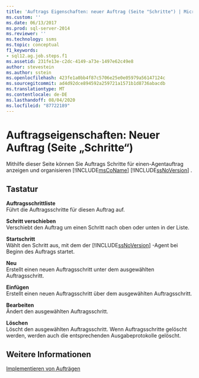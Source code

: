 ```yaml
---
title: 'Auftrags Eigenschaften: neuer Auftrag (Seite "Schritte") | Microsoft-Dokumentation'
ms.custom: ''
ms.date: 06/13/2017
ms.prod: sql-server-2014
ms.reviewer: ''
ms.technology: ssms
ms.topic: conceptual
f1_keywords:
- sql12.ag.job.steps.f1
ms.assetid: 231fe13e-c2dc-4149-a73e-1497e62c49e8
author: stevestein
ms.author: sstein
ms.openlocfilehash: 423fe1a0bb4f87c5706e25e0e05979a56147124c
ms.sourcegitcommit: ad4d92dce894592a259721a1571b1d8736abacdb
ms.translationtype: MT
ms.contentlocale: de-DE
ms.lasthandoff: 08/04/2020
ms.locfileid: "87722189"
---
```

# <a name="job-propertiesnew-job-steps-page"></a>Auftragseigenschaften: Neuer Auftrag (Seite „Schritte“)
  Mithilfe dieser Seite können Sie Auftrags Schritte für einen-Agentauftrag anzeigen und organisieren [!INCLUDE[msCoName](../../includes/msconame-md.md)] [!INCLUDE[ssNoVersion](../../includes/ssnoversion-md.md)] .  
  
## <a name="options"></a>Tastatur  
 **Auftragsschrittliste**  
 Führt die Auftragsschritte für diesen Auftrag auf.  
  
 **Schritt verschieben**  
 Verschiebt den Auftrag um einen Schritt nach oben oder unten in der Liste.  
  
 **Startschritt**  
 Wählt den Schritt aus, mit dem der [!INCLUDE[ssNoVersion](../../includes/ssnoversion-md.md)] -Agent bei Beginn des Auftrags startet.  
  
 **Neu**  
 Erstellt einen neuen Auftragsschritt unter dem ausgewählten Auftragsschritt.  
  
 **Einfügen**  
 Erstellt einen neuen Auftragsschritt über dem ausgewählten Auftragsschritt.  
  
 **Bearbeiten**  
 Ändert den ausgewählten Auftragsschritt.  
  
 **Löschen**  
 Löscht den ausgewählten Auftragsschritt. Wenn Auftragsschritte gelöscht werden, werden auch die entsprechenden Ausgabeprotokolle gelöscht.  
  
## <a name="see-also"></a>Weitere Informationen  
 [Implementieren von Aufträgen](implement-jobs.md)  
  
  
